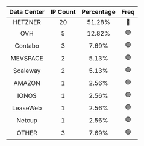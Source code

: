 | Data Center | IP Count | Percentage | Freq |
|:------------:|:--------:|:-----------:|:-----:|
| HETZNER | 20 | 51.28% | 🔴 |
| OVH | 5 | 12.82% | 🟢 |
| Contabo | 3 | 7.69% | 🟢 |
| MEVSPACE | 2 | 5.13% | 🟢 |
| Scaleway | 2 | 5.13% | 🟢 |
| AMAZON | 1 | 2.56% | 🟢 |
| IONOS | 1 | 2.56% | 🟢 |
| LeaseWeb | 1 | 2.56% | 🟢 |
| Netcup | 1 | 2.56% | 🟢 |
| OTHER | 3 | 7.69% | 🟢 |